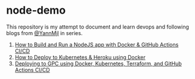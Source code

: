 # node-demo

This repository is my attempt to document and learn devops and following blogs from [@YannMjl](https://github.com/YannMjl) in series.

1. [How to Build and Run a NodeJS app with Docker &amp; GitHub Actions CI/CD](https://blog.devgenius.io/how-to-build-and-run-a-nodejs-app-with-docker-github-actions-59eb264dfef5)
2. [How to Deploy to Kubernetes &amp; Heroku using Docker](https://blog.devgenius.io/how-to-deploy-to-kubernetes-heroku-using-docker-c2556a9584df)
3. [Deploying to GPC using Docker, Kubernetes, Terraform, and GitHub Actions CI/CD](https://blog.devgenius.io/how-to-provision-configure-deploy-to-google-cloud-platform-97dbbe36fcde "https://blog.devgenius.io/how-to-provision-configure-deploy-to-google-cloud-platform-97dbbe36fcde")
